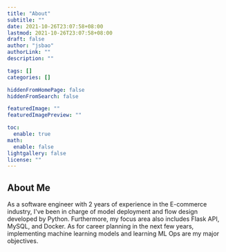 ```yaml
---
title: "About"
subtitle: ""
date: 2021-10-26T23:07:58+08:00
lastmod: 2021-10-26T23:07:58+08:00
draft: false
author: "jsbao"
authorLink: ""
description: ""

tags: []
categories: []

hiddenFromHomePage: false
hiddenFromSearch: false

featuredImage: ""
featuredImagePreview: ""

toc:
  enable: true
math:
  enable: false
lightgallery: false
license: ""
---
```


<!--more-->

## About Me
As a software engineer with 2 years of experience in the E-commerce industry, I've been in charge of model deployment and flow design developed by Python. Furthermore, my focus area also includes Flask API, MySQL, and Docker. As for career planning in the next few years, implementing machine learning models and learning ML Ops are my major objectives.